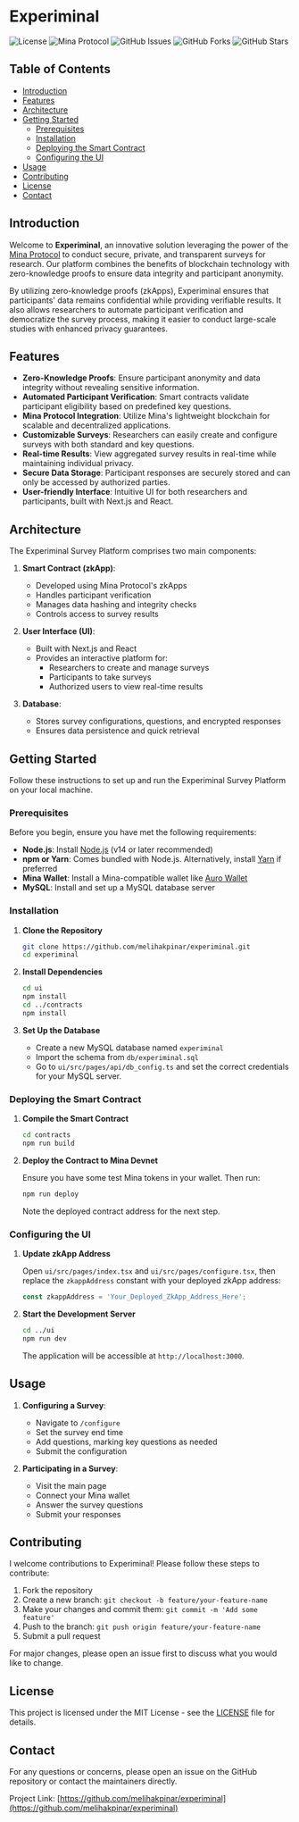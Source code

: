 # Experiminal

![License](https://img.shields.io/badge/license-MIT-blue.svg)
![Mina Protocol](https://img.shields.io/badge/Protocol-Mina%20Protocol-orange.svg)
![GitHub Issues](https://img.shields.io/github/issues/melihakpinar/experiminal)
![GitHub Forks](https://img.shields.io/github/forks/melihakpinar/experiminal)
![GitHub Stars](https://img.shields.io/github/stars/melihakpinar/experiminal)

## Table of Contents

- [Introduction](#introduction)
- [Features](#features)
- [Architecture](#architecture)
- [Getting Started](#getting-started)
  - [Prerequisites](#prerequisites)
  - [Installation](#installation)
  - [Deploying the Smart Contract](#deploying-the-smart-contract)
  - [Configuring the UI](#configuring-the-ui)
- [Usage](#usage)
- [Contributing](#contributing)
- [License](#license)
- [Contact](#contact)

## Introduction

Welcome to **Experiminal**, an innovative solution leveraging the power of the [Mina Protocol](https://minaprotocol.com/) to conduct secure, private, and transparent surveys for research. Our platform combines the benefits of blockchain technology with zero-knowledge proofs to ensure data integrity and participant anonymity.

By utilizing zero-knowledge proofs (zkApps), Experiminal ensures that participants' data remains confidential while providing verifiable results. It also allows researchers to automate participant verification and democratize the survey process, making it easier to conduct large-scale studies with enhanced privacy guarantees.

## Features

- **Zero-Knowledge Proofs**: Ensure participant anonymity and data integrity without revealing sensitive information.
- **Automated Participant Verification**: Smart contracts validate participant eligibility based on predefined key questions.
- **Mina Protocol Integration**: Utilize Mina's lightweight blockchain for scalable and decentralized applications.
- **Customizable Surveys**: Researchers can easily create and configure surveys with both standard and key questions.
- **Real-time Results**: View aggregated survey results in real-time while maintaining individual privacy.
- **Secure Data Storage**: Participant responses are securely stored and can only be accessed by authorized parties.
- **User-friendly Interface**: Intuitive UI for both researchers and participants, built with Next.js and React.

## Architecture

The Experiminal Survey Platform comprises two main components:

1. **Smart Contract (zkApp)**: 
   - Developed using Mina Protocol's zkApps
   - Handles participant verification
   - Manages data hashing and integrity checks
   - Controls access to survey results

2. **User Interface (UI)**:
   - Built with Next.js and React
   - Provides an interactive platform for:
     - Researchers to create and manage surveys
     - Participants to take surveys
     - Authorized users to view real-time results

3. **Database**:
   - Stores survey configurations, questions, and encrypted responses
   - Ensures data persistence and quick retrieval

## Getting Started

Follow these instructions to set up and run the Experiminal Survey Platform on your local machine.

### Prerequisites

Before you begin, ensure you have met the following requirements:

- **Node.js**: Install [Node.js](https://nodejs.org/) (v14 or later recommended)
- **npm or Yarn**: Comes bundled with Node.js. Alternatively, install [Yarn](https://classic.yarnpkg.com/en/docs/install) if preferred
- **Mina Wallet**: Install a Mina-compatible wallet like [Auro Wallet](https://www.aurowallet.com/)
- **MySQL**: Install and set up a MySQL database server

### Installation

1. **Clone the Repository**

   ```bash
   git clone https://github.com/melihakpinar/experiminal.git
   cd experiminal
   ```

2. **Install Dependencies**

   ```bash
   cd ui
   npm install
   cd ../contracts
   npm install
   ```

3. **Set Up the Database**

   - Create a new MySQL database named `experiminal`
   - Import the schema from `db/experiminal.sql`
   - Go to `ui/src/pages/api/db_config.ts` and set the correct credentials for your MySQL server.

### Deploying the Smart Contract

1. **Compile the Smart Contract**

   ```bash
   cd contracts
   npm run build
   ```

2. **Deploy the Contract to Mina Devnet**

   Ensure you have some test Mina tokens in your wallet. Then run:

   ```bash
   npm run deploy
   ```

   Note the deployed contract address for the next step.

### Configuring the UI

1. **Update zkApp Address**

   Open `ui/src/pages/index.tsx` and `ui/src/pages/configure.tsx`, then replace the `zkappAddress` constant with your deployed zkApp address:

   ```javascript
   const zkappAddress = 'Your_Deployed_ZkApp_Address_Here';
   ```

2. **Start the Development Server**

   ```bash
   cd ../ui
   npm run dev
   ```

   The application will be accessible at `http://localhost:3000`.

## Usage

1. **Configuring a Survey**:
   - Navigate to `/configure`
   - Set the survey end time
   - Add questions, marking key questions as needed
   - Submit the configuration

2. **Participating in a Survey**:
   - Visit the main page
   - Connect your Mina wallet
   - Answer the survey questions
   - Submit your responses

## Contributing

I welcome contributions to Experiminal! Please follow these steps to contribute:

1. Fork the repository
2. Create a new branch: `git checkout -b feature/your-feature-name`
3. Make your changes and commit them: `git commit -m 'Add some feature'`
4. Push to the branch: `git push origin feature/your-feature-name`
5. Submit a pull request

For major changes, please open an issue first to discuss what you would like to change.

## License

This project is licensed under the MIT License - see the [LICENSE](LICENSE) file for details.

## Contact

For any questions or concerns, please open an issue on the GitHub repository or contact the maintainers directly.

Project Link: [https://github.com/melihakpinar/experiminal](https://github.com/melihakpinar/experiminal)